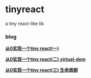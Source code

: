 # tinyreact
a tiny react-like lib 

### blog

**[从0实现一个tiny react(一)](https://github.com/ykforerlang/tinyreact/blob/master/blog/%E4%BB%8E0%E5%AE%9E%E7%8E%B0%E4%B8%80%E4%B8%AAtiny%20react(%E4%B8%80).md)** 

**[从0实现一个tiny react(二) virtual-dom]()** 

**[从0实现一个tiny react(三) 生命周期]()** 
